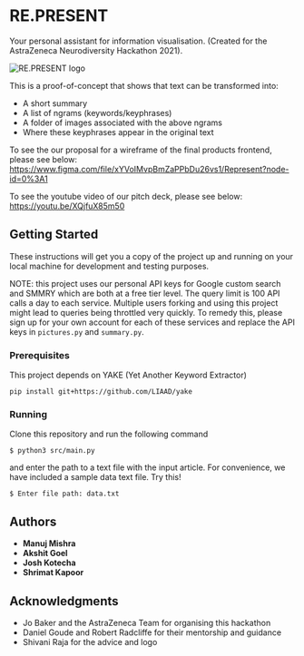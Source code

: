 # RE.PRESENT
Your personal assistant for information visualisation.
(Created for the AstraZeneca Neurodiversity Hackathon 2021).

![RE.PRESENT logo](https://user-images.githubusercontent.com/24252542/112717386-35b9f880-8ee4-11eb-9f76-2065e0a89af5.jpeg)

This is a proof-of-concept that shows that text can be transformed into:
* A short summary
* A list of ngrams (keywords/keyphrases)
* A folder of images associated with the above ngrams
* Where these keyphrases appear in the original text

To see the our proposal for a wireframe of the final products frontend, please see below:  
https://www.figma.com/file/xYVoIMvpBmZaPPbDu26vs1/Represent?node-id=0%3A1

To see the youtube video of our pitch deck, please see below:  
https://youtu.be/XQjfuX85m50

## Getting Started

These instructions will get you a copy of the project up and running on your local machine for development and testing purposes. 

NOTE: this project uses our personal API keys for Google custom search and SMMRY which are both at a free tier level. The query limit is 100 API calls a day to each service. Multiple users forking and using this project might lead to queries being throttled very quickly. To remedy this, please sign up for your own account for each of these services and replace the API keys in `pictures.py` and `summary.py`. 

### Prerequisites

This project depends on YAKE (Yet Another Keyword Extractor)
```
pip install git+https://github.com/LIAAD/yake
```
### Running

Clone this repository and run the following command

```
$ python3 src/main.py
```
and enter the path to a text file with the input article.
For convenience, we have included a sample data text file. Try this!

```
$ Enter file path: data.txt
```

## Authors

* **Manuj Mishra** 
* **Akshit Goel** 
* **Josh Kotecha** 
* **Shrimat Kapoor** 

## Acknowledgments

* Jo Baker and the AstraZeneca Team for organising this hackathon
* Daniel Goude and Robert Radcliffe for their mentorship and guidance
* Shivani Raja for the advice and logo 




